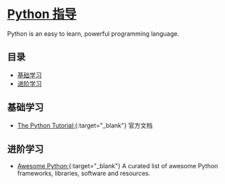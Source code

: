 # [Python 指导](https://openset.github.io/python-guide/)
Python is an easy to learn, powerful programming language.

## 目录
  - [基础学习](#基础学习)
  - [进阶学习](#进阶学习)

## 基础学习
- [The Python Tutorial:](https://docs.python.org/3/tutorial/index.html){:target="_blank"} 官方文档

## 进阶学习
  - [Awesome Python:](https://awesome-python.com/){:target="_blank"} A curated list of awesome Python frameworks, libraries, software and resources.
